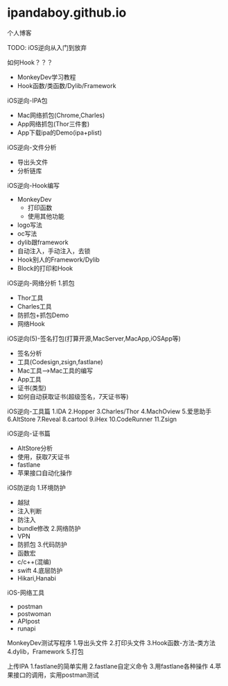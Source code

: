 # ipandaboy.github.io
个人博客

TODO:
iOS逆向从入门到放弃

如何Hook？？？
* MonkeyDev学习教程
* Hook函数/类函数/Dylib/Framework

iOS逆向-IPA包
* Mac网络抓包(Chrome,Charles)
* App网络抓包(Thor三件套)
* App下载ipa的Demo(ipa+plist)

iOS逆向-文件分析
* 导出头文件
* 分析链库

iOS逆向-Hook编写
* MonkeyDev
  * 打印函数
  * 使用其他功能
* logo写法
* oc写法
* dylib跟framework
* 自动注入，手动注入，去锁
* Hook别人的Framework/Dylib
* Block的打印和Hook

iOS逆向-网络分析
1.抓包
* Thor工具
* Charles工具
* 防抓包+抓包Demo
* 网络Hook

iOS逆向(5)-签名打包(打算开源,MacServer,MacApp,iOSApp等)
* 签名分析
* 工具(Codesign,zsign,fastlane)
* Mac工具-->Mac工具的编写
* App工具
* 证书(类型)
* 如何自动获取证书(超级签名，7天证书等)

iOS逆向-工具篇
1.IDA
2.Hopper
3.Charles/Thor
4.MachOview
5.爱思助手
6.AltStore
7.Reveal
8.cartool
9.iHex
10.CodeRunner
11.Zsign

iOS逆向-证书篇
* AltStore分析
* 使用，获取7天证书
* fastlane
* 苹果接口自动化操作

iOS防逆向
1.环境防护
* 越狱
* 注入判断
* 防注入
* bundle修改
2.网络防护
* VPN
* 防抓包
3.代码防护
* 函数宏
* c/c++(混编)
* swift
4.底层防护
* Hikari,Hanabi


iOS-网络工具
* postman
* postwoman
* APIpost
* runapi




MonkeyDev测试写程序
1.导出头文件
2.打印头文件
3.Hook函数-方法-类方法
4.dylib，Framework
5.打包

上传IPA
1.fastlane的简单实用
2.fastlane自定义命令
3.用fastlane各种操作
4.苹果接口的调用，实用postman测试










